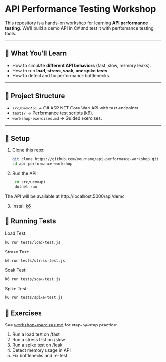 # API Performance Testing Workshop

This repository is a hands-on workshop for learning **API performance testing**.
We’ll build a demo API in C# and test it with performance testing tools.

---

## 🚀 What You’ll Learn

- How to simulate **different API behaviors** (fast, slow, memory leaks).
- How to run **load, stress, soak, and spike tests**.
- How to detect and fix performance bottlenecks.

---

## 📂 Project Structure

- `src/DemoApi` → C# ASP.NET Core Web API with test endpoints.
- `tests/` → Performance test scripts (k6).
- `workshop-exercises.md` → Guided exercises.

---

## 🔧 Setup

1. Clone this repo:

   ```bash
   git clone https://github.com/yourname/api-performance-workshop.git
   cd api-performance-workshop
   ```

2. Run the API:
   ```bash
    cd src/DemoApi
    dotnet run
   ```

The API will be available at http://localhost:5000/api/demo

3. Install [k6](https://k6.io/docs/get-started/installation/)

## 🏃 Running Tests

Load Test:

```bash
k6 run tests/load-test.js
```

Stress Test:

```bash
k6 run tests/stress-test.js
```

Soak Test:

```bash
k6 run tests/soak-test.js
```

Spike Test:

```bash
k6 run tests/spike-test.js
```

## 📘 Exercises

See [workshop-exercises.md](workshop-exercises.md) for step-by-step practice:

1. Run a load test on /fast
1. Run a stress test on /slow
1. Run a spike test on /leak
1. Detect memory usage in API
1. Fix bottlenecks and re-test

